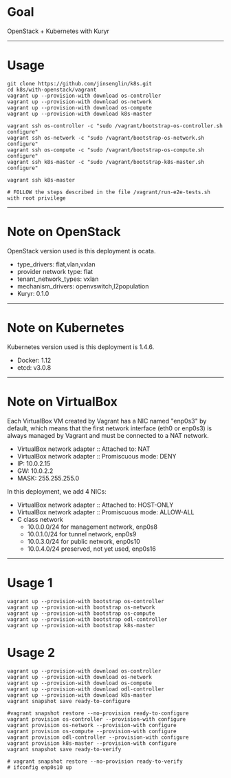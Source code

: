 # Goal

OpenStack + Kubernetes with Kuryr

---

# Usage

```
git clone https://github.com/jinsenglin/k8s.git
cd k8s/with-openstack/vagrant
vagrant up --provision-with download os-controller
vagrant up --provision-with download os-network
vagrant up --provision-with download os-compute
vagrant up --provision-with download k8s-master

vagrant ssh os-controller -c "sudo /vagrant/bootstrap-os-controller.sh configure"
vagrant ssh os-network -c "sudo /vagrant/bootstrap-os-network.sh configure"
vagrant ssh os-compute -c "sudo /vagrant/bootstrap-os-compute.sh configure"
vagrant ssh k8s-master -c "sudo /vagrant/bootstrap-k8s-master.sh configure"

vagrant ssh k8s-master

# FOLLOW the steps described in the file /vagrant/run-e2e-tests.sh with root privilege
```

---

# Note on OpenStack

OpenStack version used is this deployment is ocata.

* type_drivers: flat,vlan,vxlan
* provider network type: flat
* tenant_network_types: vxlan
* mechanism_drivers: openvswitch,l2population
* Kuryr: 0.1.0

---

# Note on Kubernetes

Kubernetes version used is this deployment is 1.4.6.

* Docker: 1.12
* etcd: v3.0.8

---

# Note on VirtualBox

Each VirtualBox VM created by Vagrant has a NIC named "enp0s3" by default, which means that the first network interface (eth0 or enp0s3) is always managed by Vagrant and must be connected to a NAT network.

* VirtualBox network adapter :: Attached to: NAT
* VirtualBox network adapter :: Promiscuous mode: DENY
* IP: 10.0.2.15
* GW: 10.0.2.2
* MASK: 255.255.255.0

In this deployment, we add 4 NICs:

* VirtualBox network adapter :: Attached to: HOST-ONLY
* VirtualBox network adapter :: Promiscuous mode: ALLOW-ALL
* C class network
  * 10.0.0.0/24 for management network, enp0s8
  * 10.0.1.0/24 for tunnel network, enp0s9
  * 10.0.3.0/24 for public network, enp0s10
  * 10.0.4.0/24 preserved, not yet used, enp0s16

---

# Usage 1

```
vagrant up --provision-with bootstrap os-controller
vagrant up --provision-with bootstrap os-network
vagrant up --provision-with bootstrap os-compute
vagrant up --provision-with bootstrap odl-controller
vagrant up --provision-with bootstrap k8s-master

```

# Usage 2

```
vagrant up --provision-with download os-controller
vagrant up --provision-with download os-network
vagrant up --provision-with download os-compute
vagrant up --provision-with download odl-controller
vagrant up --provision-with download k8s-master
vagrant snapshot save ready-to-configure

#vagrant snapshot restore --no-provision ready-to-configure
vagrant provision os-controller --provision-with configure
vagrant provision os-network --provision-with configure
vagrant provision os-compute --provision-with configure
vagrant provision odl-controller --provision-with configure
vagrant provision k8s-master --provision-with configure
vagrant snapshot save ready-to-verify

# vagrant snapshot restore --no-provision ready-to-verify
# ifconfig enp0s10 up
```
